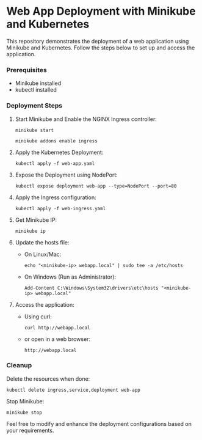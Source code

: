 # Web App Deployment with Minikube and Kubernetes

This repository demonstrates the deployment of a web application using Minikube and Kubernetes. Follow the steps below to set up and access the application.

### Prerequisites

- Minikube installed
- kubectl installed

### Deployment Steps

1. Start Minikube and Enable the NGINX Ingress controller:
        
    ```shell
   minikube start
    ```
    ```shell
   minikube addons enable ingress
    ```
   
    
3. Apply the Kubernetes Deployment:
        
    `kubectl apply -f web-app.yaml`
    
4. Expose the Deployment using NodePort:
        
    `kubectl expose deployment web-app --type=NodePort --port=80`
    
5. Apply the Ingress configuration:
        
    `kubectl apply -f web-ingress.yaml`
    
6. Get Minikube IP:
        
    `minikube ip`
    
7. Update the hosts file:
    
    - On Linux/Mac:
                
        `echo "<minikube-ip> webapp.local" | sudo tee -a /etc/hosts`
        
    - On Windows (Run as Administrator):
                
        `Add-Content C:\Windows\System32\drivers\etc\hosts "<minikube-ip> webapp.local"`
        
8. Access the application:
    
    - Using curl:
                
        `curl http://webapp.local`
        
    - or open in a web browser:
                
        `http://webapp.local`
        

### Cleanup

Delete the resources when done:

`kubectl delete ingress,service,deployment web-app`

Stop Minikube:

`minikube stop`

Feel free to modify and enhance the deployment configurations based on your requirements.
